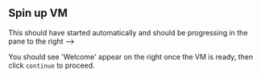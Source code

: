 ## Spin up VM

This should have started automatically and should be progressing in the pane to the right -->

You should see 'Welcome' appear
on the right once the VM is ready, then
click `continue` to proceed.
